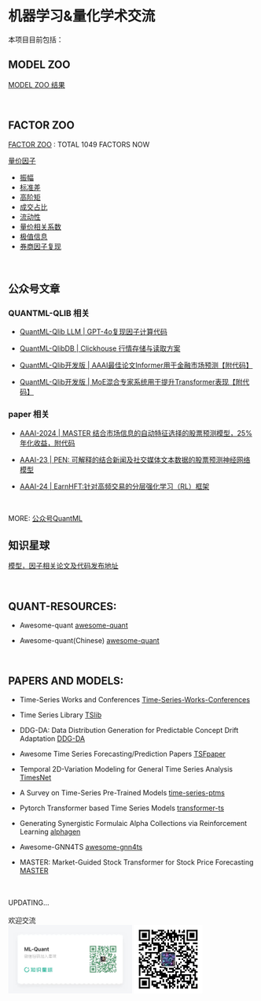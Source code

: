 # 机器学习&量化学术交流


本项目目前包括：


## **MODEL ZOO**

[MODEL ZOO 结果](https://github.com/chaosquant2022/ML-Quant/tree/main/model_zoo)

<BR>

## **FACTOR ZOO**


[FACTOR  ZOO](https://github.com/chaosquant2022/ML-Quant/tree/main/factor_zoo)
: TOTAL 1049 FACTORS NOW 

[量价因子](https://github.com/chaosquant2022/ML-Quant/tree/main/factor_zoo/runs.md)

- [振幅](https://github.com/chaosquant2022/ML-Quant/tree/main/factor_zoo/runs_amplitude.md)
- [标准差](https://github.com/chaosquant2022/ML-Quant/tree/main/factor_zoo/runs_std.md)
- [高阶矩](https://github.com/chaosquant2022/ML-Quant/tree/main/factor_zoo/runs_higher_moment.md)
- [成交占比](https://github.com/chaosquant2022/ML-Quant/tree/main/factor_zoo/runs_turnover.md)
- [流动性](https://github.com/chaosquant2022/ML-Quant/tree/main/factor_zoo/runs_liquidity.md)
- [量价相关系数](https://github.com/chaosquant2022/ML-Quant/tree/main/factor_zoo/runs_corr.md)
- [极值信息](https://github.com/chaosquant2022/ML-Quant/tree/main/factor_zoo/runs_idx.md)
- [券商因子复现](https://github.com/chaosquant2022/ML-Quant/tree/main/factor_zoo/券商因子IC.md)

<BR>

## 公众号文章 ##

### QUANTML-QLIB 相关 ### 

- [QuantML-Qlib LLM | GPT-4o复现因子计算代码](http://mp.weixin.qq.com/s?__biz=Mzg2MzAwNzM0NQ==&mid=2247484355&idx=1&sn=0e2e068277314d93d0373ad5e1b0da82&chksm=ce7e64ddf909edcb0f2894f353b26825800a7862dfb6a53b692b212ae5e93e43c0d7b1ee71cf#rd) 

- [QuantML-QlibDB | Clickhouse 行情存储与读取方案](http://mp.weixin.qq.com/s?__biz=Mzg2MzAwNzM0NQ==&mid=2247484391&idx=1&sn=b56d54740da5d77bef608d787033e321&chksm=ce7e64f9f909edef46da039efbeaf07b636ef08477a3f4ba2b49dea329d2c29b71635a809aca#rd) 

- [QuantML-Qlib开发版 | AAAI最佳论文Informer用于金融市场预测【附代码】](http://mp.weixin.qq.com/s?__biz=Mzg2MzAwNzM0NQ==&mid=2247484065&idx=1&sn=d666c3cd759ceffbdb304c1097a4ebb8&chksm=ce7e65bff909eca9a4fedaef3b9edabf3d4d65c11f38d6edc80e973a9cc6d4c9944944666071#rd) 

- [QuantML-Qlib开发版 | MoE混合专家系统用于提升Transformer表现【附代码】](http://mp.weixin.qq.com/s?__biz=Mzg2MzAwNzM0NQ==&mid=2247484124&idx=1&sn=735f6f9488e202679ad96b3d19329673&chksm=ce7e65c2f909ecd438e908babf20726acc73162f9a5198c445f5bf3b1bc8ed6ed16474cbecfd#rd)

### paper 相关 ### 

- [AAAI-2024 | MASTER 结合市场信息的自动特征选择的股票预测模型，25%年化收益，附代码](http://mp.weixin.qq.com/s?__biz=Mzg2MzAwNzM0NQ==&mid=2247483818&idx=1&sn=8f17951f57c801a612c7d47f3e1c3a77&chksm=ce7e66b4f909efa2a462cb0640427342a98fe733beeb3e275b1625b9e6f72dcd29a5adb196f6#rd) 

- [AAAI-23 | PEN: 可解释的结合新闻及社交媒体文本数据的股票预测神经网络模型](http://mp.weixin.qq.com/s?__biz=Mzg2MzAwNzM0NQ==&mid=2247483925&idx=1&sn=711b4a193f231442ead1a7709fc9b29a&chksm=ce7e650bf909ec1dc65070e866ee1d6c0127291efb093bb982ae5652aa8232155b2a757ca5d7#rd) 

- [AAAI-24 | EarnHFT:针对高频交易的分层强化学习（RL）框架](http://mp.weixin.qq.com/s?__biz=Mzg2MzAwNzM0NQ==&mid=2247483884&idx=1&sn=b6cde76f0cecd07f19179fce94b67922&chksm=ce7e66f2f909efe4a8e9dcae71358111132135ba8f36bbe40faa5e0a2f42c2291f6ebbe9e4c6#rd) 

<BR>

MORE:  [公众号QuantML](https://github.com/chaosquant2022/ML-Quant/tree/main/papers/公众号文章.md)

## 知识星球 ## 

[模型，因子相关论文及代码发布地址](https://t.zsxq.com/179npRquk)

<BR>


## **QUANT-RESOURCES**:

- Awesome-quant [awesome-quant](https://github.com/wilsonfreitas/awesome-quant)

- Awesome-quant(Chinese) [awesome-quant](https://github.com/thuquant/awesome-quant)<br>

<BR>



## **PAPERS AND MODELS**:

- Time-Series Works and Conferences [Time-Series-Works-Conferences
](https://github.com/lixus7/Time-Series-Works-Conferences)

- Time Series Library [TSlib](https://github.com/thuml/Time-Series-Library/tree/main)

- DDG-DA: Data Distribution Generation for Predictable Concept Drift Adaptation [DDG-DA](https://arxiv.org/abs/2201.04038)

- Awesome Time Series Forecasting/Prediction Papers [TSFpaper](https://github.com/ddz16/TSFpaper/tree/a4e106b9579d49ba55370e70935e9acff467120a) 

- Temporal 2D-Variation Modeling for General Time Series Analysis [TimesNet](extension://oikmahiipjniocckomdccmplodldodja/pdf-viewer/web/viewer.html?file=https%3A%2F%2Fopenreview.net%2Fpdf%3Fid%3Dju_Uqw384Oq)

- A Survey on Time-Series Pre-Trained Models [time-series-ptms](https://github.com/qianlima-lab/time-series-ptms)

- Pytorch Transformer based Time Series Models [transformer-ts](https://github.com/kashif/pytorch-transformer-ts)

- Generating Synergistic Formulaic Alpha Collections via Reinforcement Learning [alphagen](https://github.com/RL-MLDM/alphagen)

- Awesome-GNN4TS [awesome-gnn4ts](https://github.com/KimMeen/Awesome-GNN4TS)

- MASTER: Market-Guided Stock Transformer for Stock Price Forecasting [MASTER](https://github.com/SJTU-Quant/MASTER)

<BR>




<br>
UPDATING...<br>
<br>
欢迎交流

<br>
<div align="left">
	<img src="ML-Quant.jpg" width="50%" >
	<img src="GZH.jpg" width="27.5%" >
 	<!-- <img src="wechat.jpg" width="20.83%"> -->
	<!-- <img src="ML-Quant.jpg" width="25%"> -->
</div>

